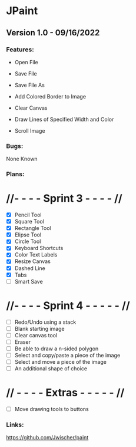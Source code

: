 # JPaint

## Version 1.0 - 09/16/2022

### Features:

-  Open File
  
-  Save File
  
-  Save File As
  
-  Add Colored Border to Image

-  Clear Canvas

-  Draw Lines of Specified Width and Color

-  Scroll Image

### Bugs:

None Known
  
  
### Plans:
# //- - - - Sprint 3 - - - - //
- [X] Pencil Tool
- [X] Square Tool
- [X] Rectangle Tool
- [X] Elipse Tool
- [X] Circle Tool
- [X] Keyboard Shortcuts
- [X] Color Text Labels
- [X] Resize Canvas
- [X] Dashed Line
- [X] Tabs
- [ ] Smart Save
# //- - - - Sprint 4 - - - - - //
- [ ] Redo/Undo using a stack
- [ ] Blank starting image
- [ ] Clear canvas tool
- [ ] Eraser
- [ ] Be able to draw a n-sided polygon
- [ ] Select and copy/paste a piece of the image
- [ ] Select and move a piece of the image
- [ ] An additional shape of choice
# // - - - - Extras - - - - - //
- [ ] Move drawing tools to buttons

### Links:

https://github.com/Jwischer/paint
